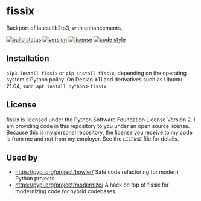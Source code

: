 fissix
======

Backport of latest lib2to3, with enhancements.

[![build status](https://travis-ci.org/amyreese/fissix.svg?branch=master)](https://travis-ci.org/amyreese/fissix)
[![version](https://img.shields.io/pypi/v/fissix.svg)](https://pypi.org/project/fissix)
[![license](https://img.shields.io/pypi/l/fissix.svg)](https://github.com/amyreese/fissix/blob/master/LICENSE)
[![code style](https://img.shields.io/badge/code%20style-black-000000.svg)](https://github.com/ambv/black)


Installation
------------

`pip3 install fissix` or `pip install fissix`, depending on the
operating system's Python policy.  On Debian ≥11 and derivatives such
as Ubuntu 21.04, `sudo apt install python3-fissix`.

License
-------

fissix is licensed under the Python Software Foundation License Version 2.
I am providing code in this repository to you under an open source license.
Because this is my personal repository, the license you receive to my code
is from me and not from my employer.
See the ``LICENSE`` file for details.

Used by
-------

* https://pypi.org/project/bowler/ Safe code refactoring for modern Python projects
* https://pypi.org/project/modernize/ A hack on top of fissix for modernizing code for hybrid codebases.
